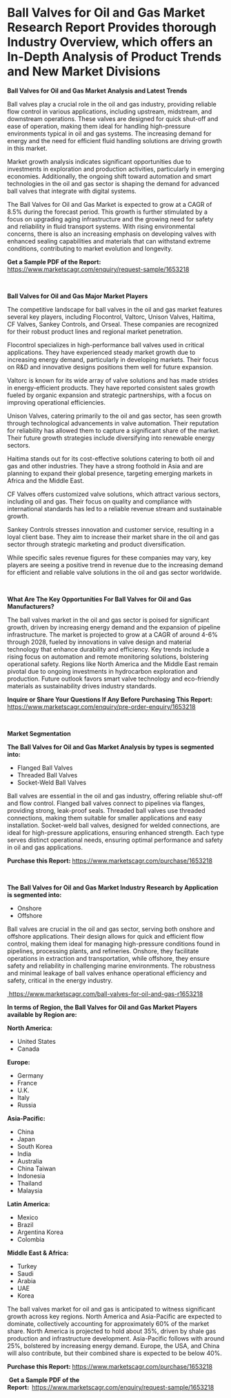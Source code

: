 <p><h1>Ball Valves for Oil and Gas Market Research Report Provides thorough Industry Overview, which offers an In-Depth Analysis of Product Trends and New Market Divisions</h1></p><p><strong>Ball Valves for Oil and Gas Market Analysis and Latest Trends</strong></p>
<p><p>Ball valves play a crucial role in the oil and gas industry, providing reliable flow control in various applications, including upstream, midstream, and downstream operations. These valves are designed for quick shut-off and ease of operation, making them ideal for handling high-pressure environments typical in oil and gas systems. The increasing demand for energy and the need for efficient fluid handling solutions are driving growth in this market.</p><p>Market growth analysis indicates significant opportunities due to investments in exploration and production activities, particularly in emerging economies. Additionally, the ongoing shift toward automation and smart technologies in the oil and gas sector is shaping the demand for advanced ball valves that integrate with digital systems. </p><p>The Ball Valves for Oil and Gas Market is expected to grow at a CAGR of 8.5% during the forecast period. This growth is further stimulated by a focus on upgrading aging infrastructure and the growing need for safety and reliability in fluid transport systems. With rising environmental concerns, there is also an increasing emphasis on developing valves with enhanced sealing capabilities and materials that can withstand extreme conditions, contributing to market evolution and longevity.</p></p>
<p><strong>Get a Sample PDF of the Report:&nbsp;</strong> <a href="https://www.marketscagr.com/enquiry/request-sample/1653218?utm_campaign=2113&utm_medium=2&utm_source=Github&utm_content=ia&utm_term=18042025&utm_id=ball-valves-for-oil-and-gas">https://www.marketscagr.com/enquiry/request-sample/1653218</a></p>
<p>&nbsp;</p>
<p><strong>Ball Valves for Oil and Gas Major Market Players</strong></p>
<p><p>The competitive landscape for ball valves in the oil and gas market features several key players, including Flocontrol, Valtorc, Unison Valves, Haitima, CF Valves, Sankey Controls, and Orseal. These companies are recognized for their robust product lines and regional market penetration.</p><p>Flocontrol specializes in high-performance ball valves used in critical applications. They have experienced steady market growth due to increasing energy demand, particularly in developing markets. Their focus on R&D and innovative designs positions them well for future expansion.</p><p>Valtorc is known for its wide array of valve solutions and has made strides in energy-efficient products. They have reported consistent sales growth fueled by organic expansion and strategic partnerships, with a focus on improving operational efficiencies.</p><p>Unison Valves, catering primarily to the oil and gas sector, has seen growth through technological advancements in valve automation. Their reputation for reliability has allowed them to capture a significant share of the market. Their future growth strategies include diversifying into renewable energy sectors.</p><p>Haitima stands out for its cost-effective solutions catering to both oil and gas and other industries. They have a strong foothold in Asia and are planning to expand their global presence, targeting emerging markets in Africa and the Middle East.</p><p>CF Valves offers customized valve solutions, which attract various sectors, including oil and gas. Their focus on quality and compliance with international standards has led to a reliable revenue stream and sustainable growth.</p><p>Sankey Controls stresses innovation and customer service, resulting in a loyal client base. They aim to increase their market share in the oil and gas sector through strategic marketing and product diversification.</p><p>While specific sales revenue figures for these companies may vary, key players are seeing a positive trend in revenue due to the increasing demand for efficient and reliable valve solutions in the oil and gas sector worldwide.</p></p>
<p>&nbsp;</p>
<p><strong>What Are The Key Opportunities For Ball Valves for Oil and Gas Manufacturers?</strong></p>
<p><p>The ball valves market in the oil and gas sector is poised for significant growth, driven by increasing energy demand and the expansion of pipeline infrastructure. The market is projected to grow at a CAGR of around 4-6% through 2028, fueled by innovations in valve design and material technology that enhance durability and efficiency. Key trends include a rising focus on automation and remote monitoring solutions, bolstering operational safety. Regions like North America and the Middle East remain pivotal due to ongoing investments in hydrocarbon exploration and production. Future outlook favors smart valve technology and eco-friendly materials as sustainability drives industry standards.</p></p>
<p><strong>Inquire or Share Your Questions If Any Before Purchasing This Report:</strong> <a href="https://www.marketscagr.com/enquiry/pre-order-enquiry/1653218?utm_campaign=2113&utm_medium=2&utm_source=Github&utm_content=ia&utm_term=18042025&utm_id=ball-valves-for-oil-and-gas">https://www.marketscagr.com/enquiry/pre-order-enquiry/1653218</a></p>
<p>&nbsp;</p>
<p><strong>Market Segmentation</strong></p>
<p><strong>The Ball Valves for Oil and Gas Market Analysis by types is segmented into:</strong></p>
<p><ul><li>Flanged Ball Valves</li><li>Threaded Ball Valves</li><li>Socket-Weld Ball Valves</li></ul></p>
<p><p>Ball valves are essential in the oil and gas industry, offering reliable shut-off and flow control. Flanged ball valves connect to pipelines via flanges, providing strong, leak-proof seals. Threaded ball valves use threaded connections, making them suitable for smaller applications and easy installation. Socket-weld ball valves, designed for welded connections, are ideal for high-pressure applications, ensuring enhanced strength. Each type serves distinct operational needs, ensuring optimal performance and safety in oil and gas applications.</p></p>
<p><strong>Purchase this Report:&nbsp;</strong><a href="https://www.marketscagr.com/purchase/1653218?utm_campaign=2113&utm_medium=2&utm_source=Github&utm_content=ia&utm_term=18042025&utm_id=ball-valves-for-oil-and-gas">https://www.marketscagr.com/purchase/1653218</a></p>
<p>&nbsp;</p>
<p><strong>The Ball Valves for Oil and Gas Market Industry Research by Application is segmented into:</strong></p>
<p><ul><li>Onshore</li><li>Offshore</li></ul></p>
<p><p>Ball valves are crucial in the oil and gas sector, serving both onshore and offshore applications. Their design allows for quick and efficient flow control, making them ideal for managing high-pressure conditions found in pipelines, processing plants, and refineries. Onshore, they facilitate operations in extraction and transportation, while offshore, they ensure safety and reliability in challenging marine environments. The robustness and minimal leakage of ball valves enhance operational efficiency and safety, critical in the energy industry.</p></p>
<p><a href="https://www.marketscagr.com/ball-valves-for-oil-and-gas-r1653218?utm_campaign=2113&utm_medium=2&utm_source=Github&utm_content=ia&utm_term=18042025&utm_id=ball-valves-for-oil-and-gas">&nbsp;https://www.marketscagr.com/ball-valves-for-oil-and-gas-r1653218</a></p>
<p><strong>In terms of Region, the Ball Valves for Oil and Gas Market Players available by Region are:</strong></p>
<p>
    <p> <strong> North America: </strong>
        <ul>
            <li>United States</li>
            <li>Canada</li>
        </ul>
        </p> 
    <p> <strong> Europe: </strong>
        <ul>
            <li>Germany</li>
            <li>France</li>
            <li>U.K.</li>
            <li>Italy</li>
            <li>Russia</li>
        </ul>
        </p> 
    <p> <strong> Asia-Pacific: </strong>
        <ul>
            <li>China</li>
            <li>Japan</li>
            <li>South Korea</li>
            <li>India</li>
            <li>Australia</li>
            <li>China Taiwan</li>
            <li>Indonesia</li>
            <li>Thailand</li>
            <li>Malaysia</li>
        </ul>
        </p> 
    <p> <strong> Latin America: </strong>
        <ul>
            <li>Mexico</li>
            <li>Brazil</li>
            <li>Argentina Korea</li>
            <li>Colombia</li>
        </ul>
        </p> 
    <p> <strong> Middle East & Africa: </strong>
        <ul>
            <li>Turkey</li>
            <li>Saudi</li>
            <li>Arabia</li>
            <li>UAE</li>
            <li>Korea</li>
        </ul>
    </p>
    </p>
<p><p>The ball valves market for oil and gas is anticipated to witness significant growth across key regions. North America and Asia-Pacific are expected to dominate, collectively accounting for approximately 60% of the market share. North America is projected to hold about 35%, driven by shale gas production and infrastructure development. Asia-Pacific follows with around 25%, bolstered by increasing energy demand. Europe, the USA, and China will also contribute, but their combined share is expected to be below 40%.</p></p>
<p><strong>Purchase this Report: </strong><a href="https://www.marketscagr.com/purchase/1653218?utm_campaign=2113&utm_medium=2&utm_source=Github&utm_content=ia&utm_term=18042025&utm_id=ball-valves-for-oil-and-gas">https://www.marketscagr.com/purchase/1653218</a></p>
<p>&nbsp;<strong>Get a Sample PDF of the Report:&nbsp;&nbsp;</strong><a href="https://www.marketscagr.com/enquiry/request-sample/1653218?utm_campaign=2113&utm_medium=2&utm_source=Github&utm_content=ia&utm_term=18042025&utm_id=ball-valves-for-oil-and-gas">https://www.marketscagr.com/enquiry/request-sample/1653218</a></p>
<p><strong></strong></p>
<p><p></p><p></p><p></p></p>